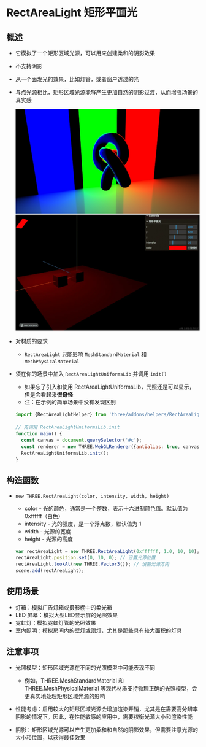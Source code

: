 # RectAreaLight 矩形平面光

## 概述

+ 它模拟了一个矩形区域光源，可以用来创建柔和的阴影效果
+ 不支持阴影
+ 从一个面发光的效果，比如灯管，或者窗户透过的光
+ 与点光源相比，矩形区域光源能够产生更加自然的阴影过渡，从而增强场景的真实感

  ![alt text](images/矩形区域光.png)
  ![alt text](images/RectAreaLight效果.png)

+ 对材质的要求

  + `RectAreaLight` 只能影响 `MeshStandardMaterial` 和 `MeshPhysicalMaterial`

+ 须在你的场景中加入 `RectAreaLightUniformsLib` 并调用 `init()`

  + 如果忘了引入和使用 RectAreaLightUniformsLib，光照还是可以显示，但是会看起来**很奇怪**
  + 注：在示例的简单场景中没有发现区别

  ```js
  import {RectAreaLightHelper} from 'three/addons/helpers/RectAreaLightHelper.js';

  // 先调用 RectAreaLightUniformsLib.init
  function main() {
    const canvas = document.querySelector('#c');
    const renderer = new THREE.WebGLRenderer({antialias: true, canvas});
    RectAreaLightUniformsLib.init();
  }
  ```

## 构造函数

+ `new THREE.RectAreaLight(color, intensity, width, height)`

  + color - 光的颜色，通常是一个整数，表示十六进制颜色值。默认值为 0xffffff（白色）
  + intensity - 光的强度，是一个浮点数，默认值为 1
  + width - 光源的宽度
  + height - 光源的高度

  ```js
  var rectAreaLight = new THREE.RectAreaLight(0xffffff, 1.0, 10, 10); // 白色，强度1.0，宽度10，高度10
  rectAreaLight.position.set(0, 10, 0); // 设置光源位置
  rectAreaLight.lookAt(new THREE.Vector3()); // 设置光源方向
  scene.add(rectAreaLight);
  ```

## 使用场景

+ 灯箱：模拟广告灯箱或摄影棚中的柔光箱
+ LED 屏幕：模拟大型LED显示屏的光照效果
+ 霓虹灯：模拟霓虹灯管的光照效果
+ 室内照明：模拟房间内的壁灯或顶灯，尤其是那些具有较大面积的灯具

## 注意事项

+ 光照模型：矩形区域光源在不同的光照模型中可能表现不同

  + 例如，THREE.MeshStandardMaterial 和 THREE.MeshPhysicalMaterial 等现代材质支持物理正确的光照模型，会更真实地处理矩形区域光源的影响

+ 性能考虑：启用较大的矩形区域光源会增加渲染开销，尤其是在需要高分辨率阴影的情况下。因此，在性能敏感的应用中，需要权衡光源大小和渲染性能
+ 阴影：矩形区域光源可以产生更加柔和和自然的阴影效果，但需要注意光源的大小和位置，以获得最佳效果
